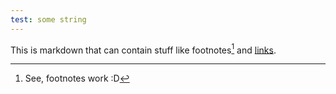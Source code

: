 ```yaml
---
test: some string
---
```

This is markdown that can contain stuff like footnotes[^1] and [links](https://www.google.com).

[^1]: See, footnotes work :D